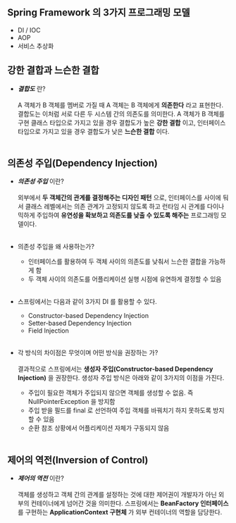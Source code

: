 ## Spring Framework 의 3가지 프로그래밍 모델
- DI / IOC
- AOP
- 서비스 추상화

## 강한 결합과 느슨한 결합
- ___결합도___ 란?<br/><br/>
A 객체가 B 객체를 멤버로 가질 때 A 객체는 B 객체에게 __의존한다__ 라고 표현한다. 결합도는 이처럼 서로 다른 두 시스템 간의 의존도를 의미한다. A 객체가 B 객체를 구현 클래스 타입으로 가지고 있을 경우 결합도가 높은 __강한 결합__ 이고, 인터페이스 타입으로 가지고 있을 경우 결합도가 낮은 __느슨한 결합__ 이다.<br/><br/>

## 의존성 주입(Dependency Injection)
- ___의존성 주입___ 이란?<br/><br/>
외부에서 __두 객체간의 관계를 결정해주는 디자인 패턴__ 으로, 인터페이스를 사이에 둬서 클래스 레벨에서는 의존 관계가 고정되지 않도록 하고 런타임 시 관계를 다이나믹하게 주입하여 __유연성을 확보하고 의존도를 낮출 수 있도록 해주는__ 프로그래밍 모델이다.<br/><br/>

- 의존성 주입을 왜 사용하는가?
	- 인터페이스를 활용하여 두 객체 사이의 의존도를 낮춰서 느슨한 결합을 가능하게 함
	- 두 객체 사이의 의존도를 어플리케이션 실행 시점에 유연하게 결정할 수 있음<br/><br/>

- 스프링에서는 다음과 같이 3가지 DI 를 활용할 수 있다.
	- Constructor-based Dependency Injection
	- Setter-based Dependency Injection
	- Field Injection<br/><br/>

- 각 방식의 차이점은 무엇이며 어떤 방식을 권장하는 가?<br/><br/>
결과적으로 스프링에서는 __생성자 주입(Constructor-based Dependency Injection)__ 을 권장한다. 생성자 주입 방식은 아래와 같이 3가지의 이점을 가진다.
	- 주입이 필요한 객체가 주입되지 않으면 객체를 생성할 수 없음. 즉 NullPointerException 을 방지함
	- 주입 받을 필드를 final 로 선언하여 주입 객체를 바꿔치기 하지 못하도록 방지할 수 있음
	- 순환 참조 상황에서 어플리케이션 자체가 구동되지 않음<br/><br/>

## 제어의 역전(Inversion of Control)
- ___제어의 역전___ 이란?<br/><br/>
객체를 생성하고 객체 간의 관계를 설정하는 것에 대한 제어권이 개발자가 아닌 외부의 컨테이너에게 넘어간 것을 의미한다. 스프링에서는 __BeanFactory 인터페이스__ 를 구현하는 __ApplicationContext 구현체__ 가 외부 컨테이너의 역할을 담당한다.

